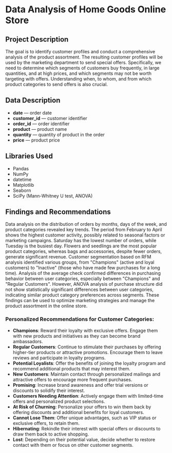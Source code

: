 # Data Analysis of Home Goods Online Store 
## Project Description
The goal is to identify customer profiles and conduct a comprehensive analysis of the product assortment. The resulting customer profiles will be used by the marketing department to send special offers. Specifically, we need to determine which segments of customers buy frequently, in large quantities, and at high prices, and which segments may not be worth targeting with offers. Understanding when, to whom, and from which product categories to send offers is also crucial.

## Data Description
- **date** — order date
- **customer_id** — customer identifier
- **order_id** — order identifier
- **product** — product name
- **quantity** — quantity of product in the order
- **price** — product price

## Libraries Used
- Pandas
- NumPy
- datetime
- Matplotlib
- Seaborn
- SciPy (Mann-Whitney U test, ANOVA)

## Findings and Recommendations
Data analysis on the distribution of orders by months, days of the week, and product categories revealed key trends. The period from February to April shows the highest customer activity, possibly related to seasonal factors or marketing campaigns. Saturday has the lowest number of orders, while Tuesday is the busiest day. Flowers and seedlings are the most popular product categories, whereas bags and accessories, despite fewer orders, generate significant revenue.
Customer segmentation based on RFM analysis identified various groups, from "Champions" (active and loyal customers) to "Inactive" (those who have made few purchases for a long time). Analysis of the average check confirmed differences in purchasing behavior between user categories, especially between "Champions" and "Regular Customers". However, ANOVA analysis of purchase structure did not show statistically significant differences between user categories, indicating similar product category preferences across segments.
These findings can be used to optimize marketing strategies and manage the product assortment in the online store.
### Personalized Recommendations for Customer Categories:
- **Champions**: Reward their loyalty with exclusive offers. Engage them with new products and initiatives as they can become brand ambassadors.
- **Regular Customers**: Continue to stimulate their purchases by offering higher-tier products or attractive promotions. Encourage them to leave reviews and participate in loyalty programs.
- **Potential Loyalists**: Offer the benefits of joining the loyalty program and recommend additional products that may interest them.
- **New Customers**: Maintain contact through personalized mailings and attractive offers to encourage more frequent purchases.
- **Promising**: Increase brand awareness and offer trial versions or discounts to solidify their interest.
- **Customers Needing Attention**: Actively engage them with limited-time offers and personalized product selections.
- **At Risk of Churning**: Personalize your offers to win them back by offering discounts and additional benefits for loyal customers.
- **Cannot Lose Them**: Offer unique advantages, such as VIP status or exclusive offers, to retain them.
- **Hibernating**: Rekindle their interest with special offers or discounts to draw them back to active shopping.
- **Lost**: Depending on their potential value, decide whether to restore contact with them or focus on other customer segments.
